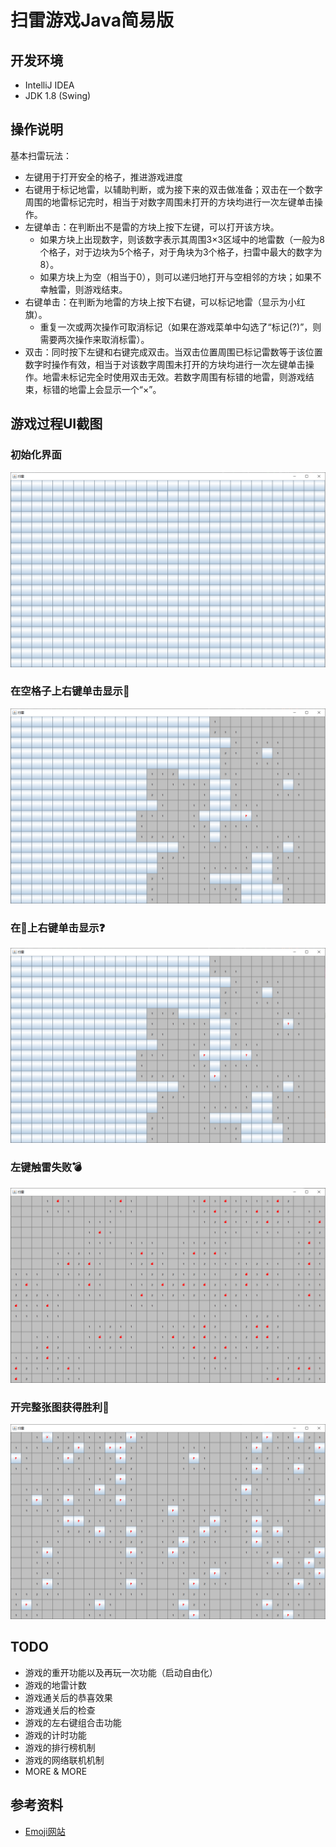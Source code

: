 # 扫雷游戏Java简易版

## 开发环境

- IntelliJ IDEA
- JDK 1.8 (Swing)

## 操作说明

基本扫雷玩法：
- 左键用于打开安全的格子，推进游戏进度
- 右键用于标记地雷，以辅助判断，或为接下来的双击做准备；双击在一个数字周围的地雷标记完时，相当于对数字周围未打开的方块均进行一次左键单击操作。
- 左键单击：在判断出不是雷的方块上按下左键，可以打开该方块。 
    - 如果方块上出现数字，则该数字表示其周围3×3区域中的地雷数（一般为8个格子，对于边块为5个格子，对于角块为3个格子，扫雷中最大的数字为8）。
    - 如果方块上为空（相当于0），则可以递归地打开与空相邻的方块；如果不幸触雷，则游戏结束。
- 右键单击：在判断为地雷的方块上按下右键，可以标记地雷（显示为小红旗）。
    - 重复一次或两次操作可取消标记（如果在游戏菜单中勾选了“标记(?)”，则需要两次操作来取消标雷）。
- 双击：同时按下左键和右键完成双击。当双击位置周围已标记雷数等于该位置数字时操作有效，相当于对该数字周围未打开的方块均进行一次左键单击操作。地雷未标记完全时使用双击无效。若数字周围有标错的地雷，则游戏结束，标错的地雷上会显示一个“×”。

## 游戏过程UI截图

### 初始化界面

![](resources/init.png)

### 在空格子上右键单击显示🚩

![](resources/flag.png)

### 在🚩上右键单击显示❓

![](resources/question.png)

### 左键触雷失败💣

![](resources/lose.png)

### 开完整张图获得胜利👑

![](resources/win.png)

## TODO

- 游戏的重开功能以及再玩一次功能（启动自由化）
- 游戏的地雷计数
- 游戏通关后的恭喜效果
- 游戏通关后的检查
- 游戏的左右键组合击功能
- 游戏的计时功能
- 游戏的排行榜机制
- 游戏的网络联机机制
- MORE & MORE

## 参考资料

- [Emoji网站](https://emojipedia.org/)
